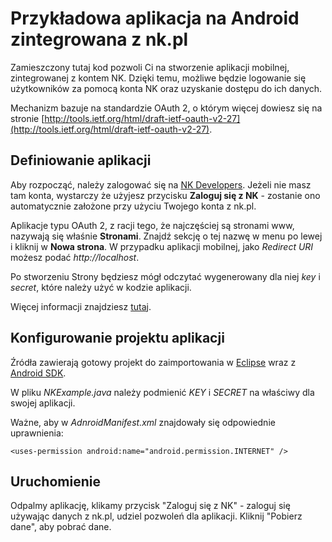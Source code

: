 Przykładowa aplikacja na Android zintegrowana z nk.pl
========================================================
Zamieszczony tutaj kod pozwoli Ci na stworzenie aplikacji mobilnej, zintegrowanej z kontem NK. Dzięki temu, możliwe będzie logowanie się użytkowników za pomocą konta NK oraz uzyskanie dostępu do ich danych.

Mechanizm bazuje na standardzie OAuth 2, o którym więcej dowiesz się na stronie [http://tools.ietf.org/html/draft-ietf-oauth-v2-27](http://tools.ietf.org/html/draft-ietf-oauth-v2-27).

Definiowanie aplikacji
----------------------
Aby rozpocząć, należy zalogować się na [NK Developers](http://developers.nk.pl/developers). Jeżeli nie masz tam konta, wystarczy że użyjesz przycisku **Zaloguj się z NK** - zostanie ono automatycznie założone przy użyciu Twojego konta z nk.pl.

Aplikacje typu OAuth 2, z racji tego, że najczęściej są stronami www, nazywają się właśnie **Stronami**. Znajdź sekcję o tej nazwę w menu po lewej i kliknij w **Nowa strona**. W przypadku aplikacji mobilnej, jako *Redirect URI* możesz podać _http://localhost_.

Po stworzeniu Strony będziesz mógł odczytać wygenerowany dla niej *key* i *secret*, które należy użyć w kodzie aplikacji.

Więcej informacji znajdziesz [tutaj](http://developers.nk.pl/pl/dokumentacja/tworcy-stron-internetowych/integracja-z-api/).

Konfigurowanie projektu aplikacji
---------------------------------

Źródła zawierają gotowy projekt do zaimportowania w [Eclipse](http://www.eclipse.org/) wraz z [Android SDK](http://developer.android.com/sdk/index.html).

W pliku _NKExample.java_ należy podmienić _KEY_ i _SECRET_ na właściwy dla swojej aplikacji.

Ważne, aby w _AdnroidManifest.xml_ znajdowały się odpowiednie uprawnienia:

`<uses-permission android:name="android.permission.INTERNET" />`

Uruchomienie
------------

Odpalmy aplikację, klikamy przycisk "Zaloguj się z NK" - zaloguj się używając danych z nk.pl, udziel pozwoleń dla aplikacji. Kliknij "Pobierz dane", aby pobrać dane.
